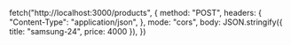 fetch("http://localhost:3000/products", {
      method: "POST",
      headers: {
        "Content-Type": "application/json",
      },
      mode: "cors",
      body: JSON.stringify({ title: "samsung-24", price: 4000 }),
    })
    
